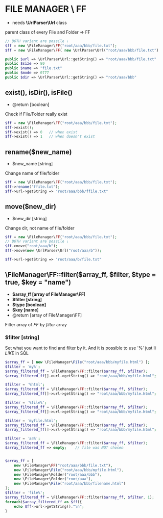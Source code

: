 # FILE MANAGER \ FF
- needs **\UrlParser\Url** class

 parent class of every File and Folder => FF


```php
// BOTH variant are possile ↓
$ff = new \FileManager\FF("root/aaa/bbb/file.txt");
$ff = new \FileManager\FF( new \UrlParser\Url("root/aaa/bbb/file.txt") );

public $url => \UrlParser\Url::getString() => "root/aaa/bbb/file.txt"
public $size => 80
public $name => "file.txt"
public $mode => 0777
public $dir => \UrlParser\Url::getString() => "root/aaa/bbb"
```

## exist(), isDir(), isFile()
- @return [boolean]

Check if File/Folder really exist<br>

```php
$ff = new \FileManager\FF("root/aaa/bbb/file.txt");
$ff->exist();
$ff->exist() => 0	// when exist
$ff->exist() => 1	// when doesn't exist
```


## rename($new_name)
- $new_name [string]

Change name of file/folder

```php
$ff = new \FileManager\FF("root/aaa/bbb/file.txt");
$ff->rename("ffile.txt");
$ff->url->getString => "root/aaa/bbb/ffile.txt"
```

## move($new_dir)
- $new_dir [string]

Change dir, not name of file/folder<br>
```php
$ff = new \FileManager\FF("root/aaa/bbb/file.txt");
// BOTH variant are possile ↓
$ff->move("root/aaa/b");
$ff->move(new \UrlParser\Url("root/aaa/b"));

$ff->url->getString => "root/aaa/b/file.txt"
```



## \FileManager\FF::filter($array_ff, $filter, $type = true, $key = "name")
- **$array_ff [array of FileManager\FF]**
- **$filter [string]**
- **$type [boolean]**
- **$key [name]**
 - @return [array of FileManager\FF]

Filter array of *FF* by *filter* array<br>


### $filter [string]
Set what you want to find and filter by it. And it is possible to use '%' just li *LIKE* in SQL
```php
$array_ff = [ new \FileManager\File("root/aaa/bbb/myfile.html") ];
$filter = 'my%';
$array_filtered_ff = \FileManager\FF::filter($array_ff, $filter);
$array_filtered_ff[]->url->getString() => "root/aaa/bbb/myfile.html";	// file was chosen

$filter = '%html';
$array_filtered_ff = \FileManager\FF::filter($array_ff, $filter);
$array_filtered_ff[]->url->getString() => "root/aaa/bbb/myfile.html";	// file was chosen

$filter = '%file%';
$array_filtered_ff = \FileManager\FF::filter($array_ff, $filter);
$array_filtered_ff[]->url->getString() => "root/aaa/bbb/myfile.html";	// file was chosen

$filter = 'myfile.html';
$array_filtered_ff = \FileManager\FF::filter($array_ff, $filter);
$array_filtered_ff[]->url->getString() => "root/aaa/bbb/myfile.html";	// file was chosen

$filter = 'aa%';
$array_filtered_ff = \FileManager\FF::filter($array_ff, $filter);
$array_filtered_ff => empty;	// file was NOT chosen



```

```php
$array_ff = [
	new \FileManager\FF("root/aaa/bbb/file.txt"),
	new \FileManager\File("root/aaa/bbb/myfile.html"),
	new \FileManager\Folder("root/aaa/bbb"),
	new \FileManager\Folder("root/aaa"),
	new \FileManager\File("root/aaa/bbb/filename.html")
];
$filter = 'file%';
$array_filtered_ff = \FileManager\FF::filter($array_ff, $filter, 1);
foreach($array_filtered_ff as $ff){
	echo $ff->url->getString()."\n";
}
```
